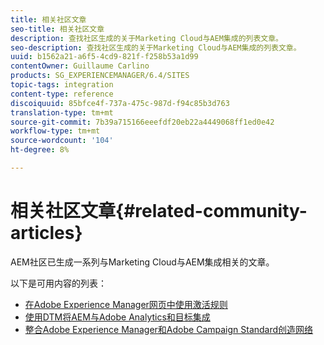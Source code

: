 ```yaml
---
title: 相关社区文章
seo-title: 相关社区文章
description: 查找社区生成的关于Marketing Cloud与AEM集成的列表文章。
seo-description: 查找社区生成的关于Marketing Cloud与AEM集成的列表文章。
uuid: b1562a21-a6f5-4cd9-821f-f258b53a1d99
contentOwner: Guillaume Carlino
products: SG_EXPERIENCEMANAGER/6.4/SITES
topic-tags: integration
content-type: reference
discoiquuid: 85bfce4f-737a-475c-987d-f94c85b3d763
translation-type: tm+mt
source-git-commit: 7b39a715166eeefdf20eb22a4449068ff1ed0e42
workflow-type: tm+mt
source-wordcount: '104'
ht-degree: 8%

---
```



# 相关社区文章{#related-community-articles}

AEM社区已生成一系列与Marketing Cloud与AEM集成相关的文章。

以下是可用内容的列表：

* [在Adobe Experience Manager网页中使用激活规则](https://helpx.adobe.com/experience-manager/using/dtm.html)
* [使用DTM将AEM与Adobe Analytics和目标集成](https://helpx.adobe.com/experience-manager/using/integrate-digital-marketing-solutions.html)
* [整合Adobe Experience Manager和Adobe Campaign Standard创造网络](https://helpx.adobe.com/experience-manager/using/aem_campaign.html)

